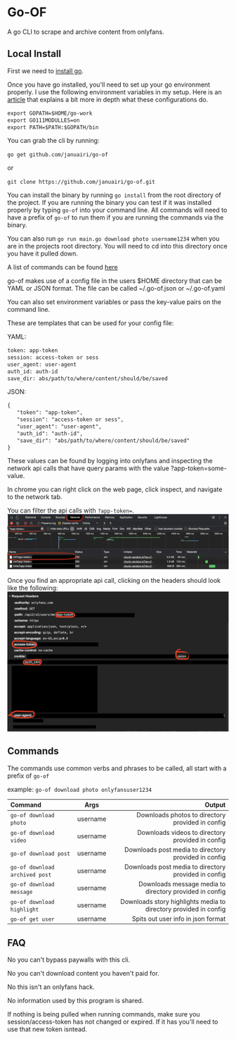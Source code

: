 # Go-OF

A go CLI to scrape and archive content from onlyfans.

## Local Install
First we need to [install go](https://golang.org/doc/install).

Once you have go installed, you'll need to set up your go environment properly.
I use the following environment variables in my setup. Here is an [article](https://www.digitalocean.com/community/tutorials/understanding-the-gopath) that explains a bit more in depth what these configurations do.

```
export GOPATH=$HOME/go-work
export GO111MODULLES=on
export PATH=$PATH:$GOPATH/bin
```

You can grab the cli by running:

`go get github.com/januairi/go-of`

or

`git clone https://github.com/januairi/go-of.git`

You can install the binary by running `go install` from the root directory of the project. If you are running the binary you can test if it was installed properly by typing `go-of` into your command line. All commands will need to have a prefix of `go-of` to run them if you are running the commands via the binary.

You can also run `go run main.go download photo username1234` when you are in the projects root directory. You will need to cd into this directory once you have it pulled down.

A list of commands can be found [here](https://github.com/januairi/go-of/blob/main/README.md#commands)

go-of makes use of a config file in the users $HOME directory that can be YAML or JSON format. The file can be called ~/.go-of.json or ~/.go-of.yaml

You can also set environment variables or pass the key-value pairs on the command line.

These are templates that can be used for your config file:

YAML:
```
token: app-token
session: access-token or sess
user_agent: user-agent
auth_id: auth-id
save_dir: abs/path/to/where/content/should/be/saved
```

JSON:
```
{
   "token": "app-token",
   "session": "access-token or sess",
   "user_agent": "user-agent",
   "auth_id": "auth-id",
   "save_dir": "abs/path/to/where/content/should/be/saved"
}
```

These values can be found by logging into onlyfans and inspecting the network api calls that have query params with the value ?app-token=some-value.

In chrome you can right click on the web page, click inspect, and navigate to the network tab.

You can filter the api calls with `?app-token=`.
![network](examples/network.png "config help")



Once you find an appropriate api call, clicking on the headers should look like the following:
![example](examples/example.png "config help")

## Commands
The commands use common verbs and phrases to be called, all start with a prefix of `go-of`

example: `go-of download photo onlyfansuser1234`

| Command      | Args | Output    |
| :---        |    :----:   |          ---: |
| `go-of download photo`       | username       | Downloads photos to directory provided in config   |
| `go-of download video`   | username        | Downloads videos to directory provided in config      |
| `go-of download post`   | username        | Downloads post media to directory provided in config      |
| `go-of download archived post`   | username        | Downloads post media to directory provided in config      |
| `go-of download message`   | username        | Downloads message media to directory provided in config      |
| `go-of download highlight`   | username        | Downloads story highlights media to directory provided in config      |
| `go-of get user`   | username        | Spits out user info in json format    |


## FAQ

No you can't bypass paywalls with this cli.

No you can't download content you haven't paid for.

No this isn't an onlyfans hack.

No information used by this program is shared.

If nothing is being pulled when running commands, make sure you session/access-token has not changed or expired. If it has you'll need to use that new token isntead.

